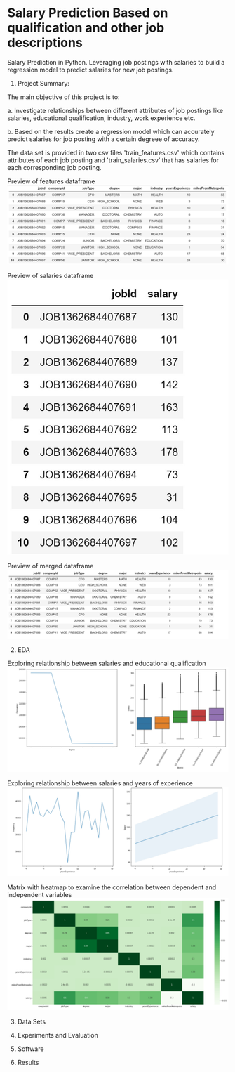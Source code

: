 # Salary Prediction Based on qualification and other job descriptions

Salary Prediction in Python. Leveraging job postings with salaries to build a regression model to predict salaries for new job postings.

1. Project Summary:

The main objective of this project is to:

a. Investigate relationships between different attributes of job postings like salaries, educational qualification, industry, work experience etc.

b. Based on the results create a regression model which can accurately predict salaries for job posting with a certain degreee of accuracy.

The data set is provided in two csv files 'train_features.csv' which contains attributes of each job posting and 'train_salaries.csv’ that has salaries for each corresponding job posting.

Preview of features dataframe
![Data Preview](https://github.com/ShrayMishra/Salary-Prediction/blob/master/Preview%20Data.jpg)

Preview of salaries dataframe
![Data Preview 2](https://github.com/ShrayMishra/Salary-Prediction/blob/master/Preview%20Data%202.jpg)

Preview of merged dataframe
![Data Preview 3](https://github.com/ShrayMishra/Salary-Prediction/blob/master/Combined%20Data.jpg)



2. EDA

Exploring relationship between salaries and educational qualification
![Data Preview 3](https://github.com/ShrayMishra/Salary-Prediction/blob/master/Degree%20and%20Salary.jpg)

Exploring relationship between salaries and years of experience
![Data Preview 3](https://github.com/ShrayMishra/Salary-Prediction/blob/master/Experience%20and%20Salary.jpg)

Matrix with heatmap to examine the correlation between dependent and independent variables
![Data Preview 3](https://github.com/ShrayMishra/Salary-Prediction/blob/master/HeatMap.jpg)



3. Data Sets




4. Experiments and Evaluation



5. Software


6. Results
